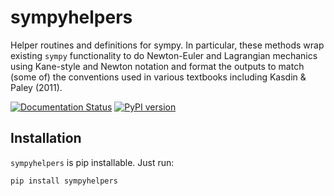# sympyhelpers

Helper routines and definitions for sympy.  In particular, these methods wrap existing `sympy` functionality to do Newton-Euler and Lagrangian mechanics using Kane-style and Newton notation and format the outputs to match (some of) the conventions used in various textbooks including Kasdin & Paley (2011).

[![Documentation Status](https://readthedocs.org/projects/sympyhelpers/badge/?version=latest)](https://sympyhelpers.readthedocs.io/en/latest/?badge=latest)
[![PyPI version](https://badge.fury.io/py/sympyhelpers.svg)](https://badge.fury.io/py/sympyhelpers)



## Installation 

`sympyhelpers` is pip installable.  Just run:

```
pip install sympyhelpers
```
